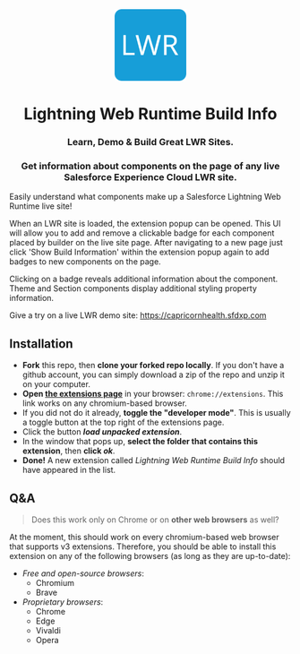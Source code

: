 <div align="center">
    <img src="https://github.com/craigathon/chrome-extension-lwr-build-info/raw/31784e19ee72ba70ce04c64530668d9bd922a573/logo/logo-128.png"/>
    <h1>Lightning Web Runtime Build Info</h1>
    <h3>Learn, Demo & Build Great LWR Sites.</h3> 
    <h3>Get information about components on the page of any live Salesforce Experience Cloud LWR site.</h3>
</div>

Easily understand what components make up a Salesforce Lightning Web Runtime live site!

When an LWR site is loaded, the extension popup can be opened. This UI will allow you to add and remove a clickable badge for each component placed by builder on the live site page. After navigating to a new page just click 'Show Build Information' within the extension popup again to add badges to new components on the page.

Clicking on a badge reveals additional information about the component. Theme and Section components display additional styling property information.

Give a try on a live LWR demo site: https://capricornhealth.sfdxp.com

## Installation
- **Fork** this repo, then **clone your forked repo locally**. If you don't have a github account, you can simply download a zip of the repo and unzip it on your computer.
- **Open [the extensions page](chrome://extensions)** in your browser: `chrome://extensions`. This link works on any chromium-based browser.
- If you did not do it already, **toggle the "developer mode"**. This is usually a toggle button at the top right of the extensions page.
- Click the button **_load unpacked extension_**.
- In the window that pops up, **select the folder that contains this extension**, then **click _ok_**.
- **Done!** A new extension called _Lightning Web Runtime Build Info_ should have appeared in the list.

## Q&A
> Does this work only on Chrome or on **other web browsers** as well?

At the moment, this should work on every chromium-based web browser that supports v3 extensions.
Therefore, you should be able to install this extension on any of the following browsers (as long as they are up-to-date):
- _Free and open-source browsers_:
    - Chromium
    - Brave
- _Proprietary browsers_:
    - Chrome
    - Edge
    - Vivaldi
    - Opera